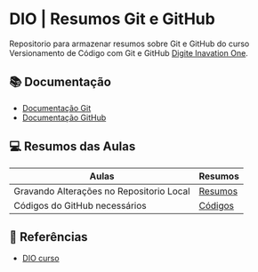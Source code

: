 
# DIO | Resumos Git e GitHub

Repositorio para armazenar resumos sobre Git e GitHub do curso Versionamento de Código com Git e GitHub [Digite Inavation One](https://www.dio.me/).

## 📚 Documentação 
- [Documentação Git](https://git-scm.com/doc)
- [Documentação GitHub](https://docs.github.com/)

## 💻 Resumos das Aulas 
|Aulas | Resumos|
|------|--------|
|Gravando Alterações no Repositorio Local | [Resumos](https://github.com/Edson11042010/repo-remoto.git)
|Códigos do GitHub necessários| [Códigos](https://github.com/Edson11042010/C-digos-.git) 

## 📒 Referências 
- [DIO curso](https://web.dio.me/track/criando-prompts-inteligentes) 



